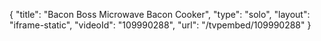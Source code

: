 {
    "title": "Bacon Boss Microwave Bacon Cooker",
    "type": "solo",
    "layout": "iframe-static",
    "videoId": "109990288",
    "url": "\/tvpembed\/109990288"
}